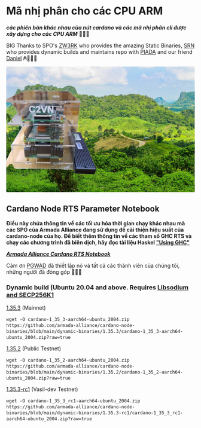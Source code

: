 # Mã nhị phân cho các CPU ARM


***các phiên bản khác nhau của nút cardano và các mã nhị phân cli được xây dựng cho các CPU ARM*** 🏴‍☠️🦾

BIG Thanks to SPO's [ZW3RK](https://twitter.com/zw3rkpool/) who provides the amazing Static Binaries, [SRN](https://armada-alliance.com/stake-pools/cc1b1c03798884c636703443a23b8d9e827d6c0417921600394198a0) who provides dynamic builds and maintains repo with [PIADA](https://armada-alliance.com/stake-pools/b8d8742c7b7b512468448429c776b3b0f824cef460db61aa1d24bc65) and our friend [Daniel](https://github.com/rekuenkdr) ₳🏴‍☠️🙏


![](img/PoolKit01.png)

## Cardano Node RTS Parameter Notebook

**Điều này chứa thông tin về các tối ưu hóa thời gian chạy khác nhau mà các SPO của Armada Alliance đang sử dụng để cải thiện hiệu suất của cardano-node của họ. Để biết thêm thông tin về các tham số GHC RTS và chạy các chương trình đã biên dịch, hãy đọc tài liệu Haskel ["Using GHC"](https://downloads.haskell.org/~ghc/latest/docs/html/users_guide/runtime_control.html)**

***[Armada Alliance Cardano RTS Notebook](https://docs.google.com/spreadsheets/d/1sw_fzqoubOEG6lMpWKVzCF8yISfY4YFAvnx_5E5T-1s/edit#gid=0)***

Cảm ơn [PGWAD](https://armada-alliance.com/stake-pools/7e45a7e6ab3afcf99120e97aedf84e706e43d829ddc610ad667a85a3) đã thiết lập nó và tất cả các thành viên của chúng tôi, những người đã đóng góp 🙏🏴‍☠️


### Dynamic build (Ubuntu 20.04 and above. Requires [Libsodium and SECP256K1](/docs/operate-a-stake-pool/Raspberry-Pi-pool-kit/note)
[1.35.3](https://github.com/armada-alliance/cardano-node-binaries/blob/main/dynamic-binaries/1.35.3/cardano-1_35_3-aarch64-ubuntu_2004.zip?raw=true) (Mainnet)

```
wget -O cardano-1_35_3-aarch64-ubuntu_2004.zip https://github.com/armada-alliance/cardano-node-binaries/blob/main/dynamic-binaries/1.35.3/cardano-1_35_3-aarch64-ubuntu_2004.zip?raw=true
```

[1.35.2](https://github.com/armada-alliance/cardano-node-binaries/blob/main/dynamic-binaries/1.35.2/cardano-1_35_2-aarch64-ubuntu_2004.zip?raw=true) (Public Testnet)

```
wget -O cardano-1_35_2-aarch64-ubuntu_2004.zip https://github.com/armada-alliance/cardano-node-binaries/blob/main/dynamic-binaries/1.35.2/cardano-1_35_2-aarch64-ubuntu_2004.zip?raw=true
```

[1.35.3-rc1](https://github.com/armada-alliance/cardano-node-binaries/blob/main/dynamic-binaries/1.35.3-rc1/cardano-1_35_3_rc1-aarch64-ubuntu_2004.zip?raw=true) (Vasil-dev Testnet)

```
wget -O cardano-1_35_3_rc1-aarch64-ubuntu_2004.zip https://github.com/armada-alliance/cardano-node-binaries/blob/main/dynamic-binaries/1.35.3-rc1/cardano-1_35_3_rc1-aarch64-ubuntu_2004.zip?raw=true
```


